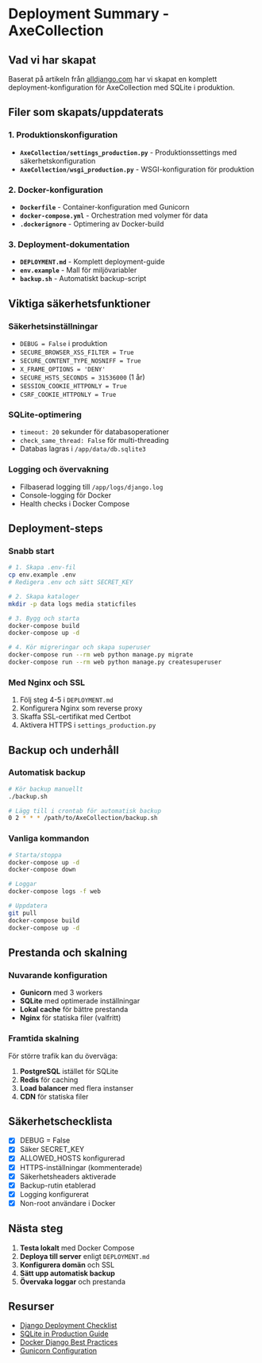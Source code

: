 # Deployment Summary - AxeCollection

## Vad vi har skapat

Baserat på artikeln från [alldjango.com](https://alldjango.com/articles/definitive-guide-to-using-django-sqlite-in-production) har vi skapat en komplett deployment-konfiguration för AxeCollection med SQLite i produktion.

## Filer som skapats/uppdaterats

### 1. Produktionskonfiguration
- **`AxeCollection/settings_production.py`** - Produktionssettings med säkerhetskonfiguration
- **`AxeCollection/wsgi_production.py`** - WSGI-konfiguration för produktion

### 2. Docker-konfiguration
- **`Dockerfile`** - Container-konfiguration med Gunicorn
- **`docker-compose.yml`** - Orchestration med volymer för data
- **`.dockerignore`** - Optimering av Docker-build

### 3. Deployment-dokumentation
- **`DEPLOYMENT.md`** - Komplett deployment-guide
- **`env.example`** - Mall för miljövariabler
- **`backup.sh`** - Automatiskt backup-script

## Viktiga säkerhetsfunktioner

### Säkerhetsinställningar
- `DEBUG = False` i produktion
- `SECURE_BROWSER_XSS_FILTER = True`
- `SECURE_CONTENT_TYPE_NOSNIFF = True`
- `X_FRAME_OPTIONS = 'DENY'`
- `SECURE_HSTS_SECONDS = 31536000` (1 år)
- `SESSION_COOKIE_HTTPONLY = True`
- `CSRF_COOKIE_HTTPONLY = True`

### SQLite-optimering
- `timeout: 20` sekunder för databasoperationer
- `check_same_thread: False` för multi-threading
- Databas lagras i `/app/data/db.sqlite3`

### Logging och övervakning
- Filbaserad logging till `/app/logs/django.log`
- Console-logging för Docker
- Health checks i Docker Compose

## Deployment-steps

### Snabb start
```bash
# 1. Skapa .env-fil
cp env.example .env
# Redigera .env och sätt SECRET_KEY

# 2. Skapa kataloger
mkdir -p data logs media staticfiles

# 3. Bygg och starta
docker-compose build
docker-compose up -d

# 4. Kör migreringar och skapa superuser
docker-compose run --rm web python manage.py migrate
docker-compose run --rm web python manage.py createsuperuser
```

### Med Nginx och SSL
1. Följ steg 4-5 i `DEPLOYMENT.md`
2. Konfigurera Nginx som reverse proxy
3. Skaffa SSL-certifikat med Certbot
4. Aktivera HTTPS i `settings_production.py`

## Backup och underhåll

### Automatisk backup
```bash
# Kör backup manuellt
./backup.sh

# Lägg till i crontab för automatisk backup
0 2 * * * /path/to/AxeCollection/backup.sh
```

### Vanliga kommandon
```bash
# Starta/stoppa
docker-compose up -d
docker-compose down

# Loggar
docker-compose logs -f web

# Uppdatera
git pull
docker-compose build
docker-compose up -d
```

## Prestanda och skalning

### Nuvarande konfiguration
- **Gunicorn** med 3 workers
- **SQLite** med optimerade inställningar
- **Lokal cache** för bättre prestanda
- **Nginx** för statiska filer (valfritt)

### Framtida skalning
För större trafik kan du överväga:
1. **PostgreSQL** istället för SQLite
2. **Redis** för caching
3. **Load balancer** med flera instanser
4. **CDN** för statiska filer

## Säkerhetschecklista

- [x] DEBUG = False
- [x] Säker SECRET_KEY
- [x] ALLOWED_HOSTS konfigurerad
- [x] HTTPS-inställningar (kommenterade)
- [x] Säkerhetsheaders aktiverade
- [x] Backup-rutin etablerad
- [x] Logging konfigurerat
- [x] Non-root användare i Docker

## Nästa steg

1. **Testa lokalt** med Docker Compose
2. **Deploya till server** enligt `DEPLOYMENT.md`
3. **Konfigurera domän** och SSL
4. **Sätt upp automatisk backup**
5. **Övervaka loggar** och prestanda

## Resurser

- [Django Deployment Checklist](https://docs.djangoproject.com/en/5.2/howto/deployment/checklist/)
- [SQLite in Production Guide](https://alldjango.com/articles/definitive-guide-to-using-django-sqlite-in-production)
- [Docker Django Best Practices](https://docs.docker.com/samples/django/)
- [Gunicorn Configuration](https://docs.gunicorn.org/en/stable/configure.html) 